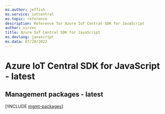 ```yaml
---
ms.author: jeffish
ms.service: iotcentral
ms.topic: reference
description: Reference for Azure IoT Central SDK for JavaScript
author: xirzec
title: Azure IoT Central SDK for JavaScript
ms.devlang: javascript
ms.data: 07/28/2022
---
```

# Azure IoT Central SDK for JavaScript - latest

## Management packages - latest
[!INCLUDE [mgmt-packages](iot-central-mgmt-index.md)]